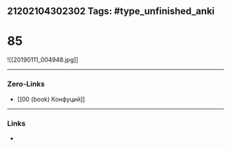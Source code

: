 21202104302302
Tags: #type_unfinished_anki 
---
# 85

![[20190111_004948.jpg]]

---
### Zero-Links
- [[00 (book) Конфуций]]
---
### Links
-
